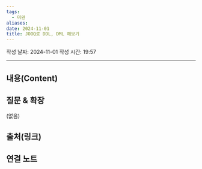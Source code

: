 ```yaml
---
tags:
  - 미완
aliases: 
date: 2024-11-01
title: JOOQ로 DDL, DML 해보기
---
```

작성 날짜: 2024-11-01
작성 시간: 19:57


----
## 내용(Content)


## 질문 & 확장

(없음)

## 출처(링크)


## 연결 노트










